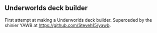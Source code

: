 ## Underworlds deck builder

First attempt at making a Underworlds deck builder. Superceded by the shinier YAWB at https://github.com/Steveh15/yawb.
